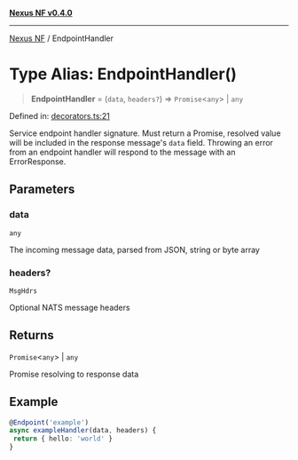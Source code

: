 [**Nexus NF v0.4.0**](../README.md)

***

[Nexus NF](../globals.md) / EndpointHandler

# Type Alias: EndpointHandler()

> **EndpointHandler** = (`data`, `headers?`) => `Promise`\<`any`\> \| `any`

Defined in: [decorators.ts:21](https://github.com/Spaxterr/nexus-nf/blob/dfa6d0a2b203d7b6864a5a6e5f2af2f3151f865d/src/core/decorators.ts#L21)

Service endpoint handler signature.
Must return a Promise, resolved value will be included in the response message's `data` field.
Throwing an error from an endpoint handler will respond to the message with an ErrorResponse.

## Parameters

### data

`any`

The incoming message data, parsed from JSON, string or byte array

### headers?

`MsgHdrs`

Optional NATS message headers

## Returns

`Promise`\<`any`\> \| `any`

Promise resolving to response data

## Example

```typescript
@Endpoint('example')
async exampleHandler(data, headers) {
 return { hello: 'world' }
}
```
